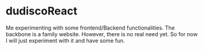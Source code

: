 # dudiscoReact

Me experimenting with some frontend/Backend functionalities.
The backbone is a family website.
However, there is no real need yet. So for now I will just experiment with it and have some fun.
